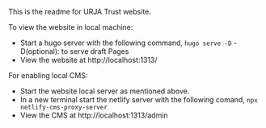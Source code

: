 This is the readme for URJA Trust website.

To view the website in local machine:
- Start a hugo server with the following command,
  `hugo serve -D`
  -D(optional): to serve draft Pages
- View the website at http://localhost:1313/

For enabling local CMS:
- Start the website local server as mentioned above.
- In a new terminal start the netlify server with the following comand,
  `npx netlify-cms-proxy-server`
- View the CMS at http://localhost:1313/admin
